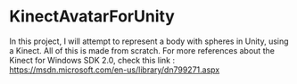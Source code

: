 # KinectAvatarForUnity
In this project, I will attempt to represent a body with spheres in Unity, using a Kinect. All of this is made from scratch.
For more references about the Kinect for Windows SDK 2.0, check this link : https://msdn.microsoft.com/en-us/library/dn799271.aspx
